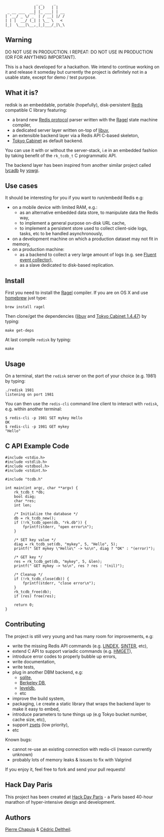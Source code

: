                   _ _     _    
                 | (_)   | |   
     _ __ ___  __| |_ ___| | __
    | '__/ _ \/ _` | / __| |/ /
    | | |  __/ (_| | \__ \   < 
    |_|  \___|\__,_|_|___/_|\_\
                           

## Warning

DO NOT USE IN PRODUCTION. I REPEAT: DO NOT USE IN PRODUCTION (OR FOR ANYTHING IMPORTANT).

This is a hack developed for a hackathon. We intend to continue working on it and release it someday but currently the project is definitely not in a usable state, except for demo / test purpose.

## What it is?

redisk is an embeddable, portable (hopefully), disk-persistent [Redis](http://redis.io/) compatible C library
featuring:

* a brand new [Redis protocol](http://redis.io/topics/protocol) parser written with the [Ragel](http://www.complang.org/ragel/) state machine compiler,
* a dedicated server layer written on-top of [libuv](https://github.com/joyent/libuv),
* an extensible backend layer via a Redis API C-based skeleton,
* [Tokyo Cabinet](http://fallabs.com/tokyocabinet/) as default backend.

You can use it with or without the server-stack, i.e in an embedded fashion by
taking benefit of the `rk_tcdb_t` C programmatic API.

The backend layer has been inspired from another similar project called [lycadb](https://github.com/nicolasff/lycadb) by [yowgi](http://twitter.com/yowgi).

## Use cases

It should be interesting for you if you want to run/embedd Redis e.g:

* on a mobile device with limited RAM, e.g.:
  * as an alternative embedded data store, to manipulate data the Redis way,
  * to implement a general purpose on-disk URL cache,
  * to implement a persistent store used to collect client-side logs, tasks, etc to be handled asynchronously,
* on a development machine on which a production dataset may not fit in memory,
* on a production machine:
  * as a backend to collect a very large amount of logs (e.g. see [Fluent event collector](http://fluentd.org/doc/overview.html)),
  * as a slave dedicated to disk-based replication.

## Install

First you need to install the [Ragel](http://www.complang.org/ragel/) compiler. If you are on OS X and use [homebrew](https://github.com/mxcl/homebrew) just type:

    brew install ragel
    
Then clone/get the dependencies ([libuv](https://github.com/joyent/libuv) and [Tokyo Cabinet 1.4.47](http://fallabs.com/tokyocabinet/)) by typing:

    make get-deps
    
At last compile `redisk` by typing:

    make
    
## Usage

On a terminal, start the `redisk` server on the port of your choice (e.g. 1981) by typing:

    ./redisk 1981
    listening on port 1981
    
You can then use the `redis-cli` command line client to interact with `redisk`, e.g. within another terminal:

    $ redis-cli -p 1981 SET mykey Hello
    OK
    $ redis-cli -p 1981 GET mykey
    "Hello"

## C API Example Code

    #include <stdio.h>
    #include <stdlib.h>
    #include <stdbool.h>
    #include <stdint.h>
    
    #include "tcdb.h"
    
    int main(int argc, char **argv) {
        rk_tcdb_t *db;
        bool diag;
        char *res;
        int len;
        
        /* Initialize the database */
        db = rk_tcdb_new();
        if (!rk_tcdb_open(db, "rk.db")) {
            fprintf(stderr, "open error\n");
        }
        
        /* SET key value */
        diag = rk_tcdb_set(db, "mykey", 5, "Hello", 5);
        printf(" SET mykey \"Hello\" -> %s\n", diag ? "OK" : "(error)");
        
        /* GET key */
        res = rk_tcdb_get(db, "mykey", 5, &len);
        printf(" GET mykey -> %s\n", res ? res : "(nil)");
        
        /* Cleanup */
        if (!rk_tcdb_close(db)) {
            fprintf(stderr, "close error\n");
        }
        rk_tcdb_free(db);
        if (res) free(res);
        
        return 0;
    }

## Contributing

The project is still very young and has many room for improvements, e.g:

* write the missing Redis API commands (e.g. [LINDEX](http://redis.io/commands/lindex), [SINTER](http://redis.io/commands/sinter), etc),
* extend C API to support variadic commands (e.g. [HMGET](http://redis.io/commands/hmget)),
* introduce error codes to properly bubble up errors,
* write documentation,
* write tests,
* plug in another DBM backend, e.g:
  * [sqlite](http://www.sqlite.org/),
  * [Berkeley DB](http://www.oracle.com/technology/products/berkeley-db),
  * [leveldb](http://code.google.com/p/leveldb/),
  * etc
* improve the build system,
* packaging, i.e create a static library that wraps the backend layer to make it easy to embed,
* introduce parameters to tune things up (e.g Tokyo bucket number, cache size, etc),
* support [zsets](http://redis.io/commands#sorted_set) (low priority),
* etc

Known bugs:

* cannot re-use an existing connection with redis-cli (reason currently unknown)
* probably lots of memory leaks & issues to fix with Valgrind

If you enjoy it, feel free to fork and send your pull requests!

## Hack Day Paris

This project has been created at [Hack Day Paris](http://hackdayparis.org/) - a Paris based 40-hour marathon of hyper-intensive design and development.

## Authors

[Pierre Chapuis](http://twitter.com/pchapuis) & [Cédric Deltheil](http://about.me/deltheil).
